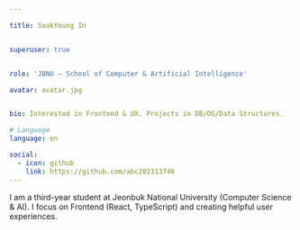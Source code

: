 ```yaml
---

title: SookYoung In


superuser: true


role: 'JBNU — School of Computer & Artificial Intelligence'

avatar: avatar.jpg


bio: Interested in Frontend & UX. Projects in DB/OS/Data Structures.

# Language
language: en

social:
  - icon: github
    link: https://github.com/abc202313746
---
```


I am a third-year student at Jeonbuk National University (Computer Science & AI). I focus on Frontend (React, TypeScript) and creating helpful user experiences.
